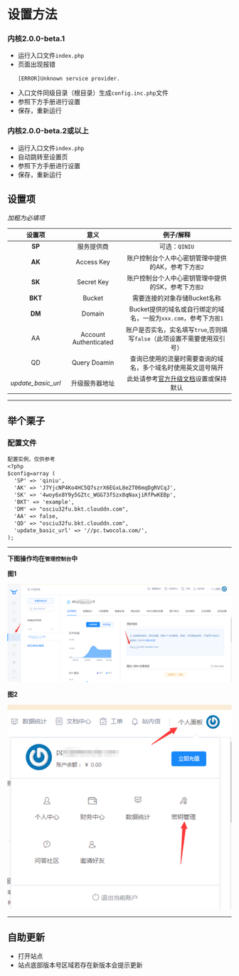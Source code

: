 # 设置方法

### 内核2.0.0-beta.1
- 运行入口文件`index.php`
- 页面出现报错
  ```
  [ERROR]Unknown service provider.
  ```
- 入口文件同级目录（根目录）生成`config.inc.php`文件
- 参照下方手册进行设置
- 保存，重新运行

### 内核2.0.0-beta.2或以上
- 运行入口文件`index.php`
- 自动跳转至设置页
- 参照下方手册进行设置
- 保存，重新运行

## 设置项

*加粗为必填项*

|设置项|意义|例子/解释|
|:-:|:-:|:-:|
|**SP**|服务提供商|可选：`QINIU`|
|**AK**|Access Key|账户控制台个人中心密钥管理中提供的AK，参考下方`图2`|
|**SK**|Secret Key|账户控制台个人中心密钥管理中提供的SK，参考下方`图2`|
|**BKT**|Bucket|需要连接的对象存储Bucket名称|
|**DM**|Domain|Bucket提供的域名或自行绑定的域名，一般为`xxx.com`，参考下方`图1`|
|AA|Account Authenticated|账户是否实名，实名填写`true`,否则填写`false`（此项设置不需要使用双引号）|
|QD|Query Doamin|查询已使用的流量时需要查询的域名，多个域名时使用英文逗号隔开|
|*update_basic_url*|升级服务器地址|此处请参考[官方升级文档](./update.md)设置或保持默认|

---

## 举个栗子

### 配置文件
```
配置实例，仅供参考
<?php
$config=array (
  'SP' => 'qiniu',
  'AK' => 'J7YjcNP4Ko4HC5Q7szrX6EGxL8e2T06mqDgRVCqJ',
  'SK' => '4woy6x8Y9y5GZtc_WGG73fSzx8qNaxjiRfPwKEBp',
  'BKT' => 'example',
  'DM' => "osciu32fu.bkt.clouddn.com",
  'AA' => false,
  'QD' => "osciu32fu.bkt.clouddn.com",
  'update_basic_url' => '//pc.twocola.com/',
);
```

---

**下图操作均在`管理控制台`中**

**图1**

![图1](./imgs/qiniu_domain.png)

**图2**

![图2](./imgs/qiniu_keys.png)

---

## 自助更新

- 打开站点
- 站点底部版本号区域若存在新版本会提示更新
